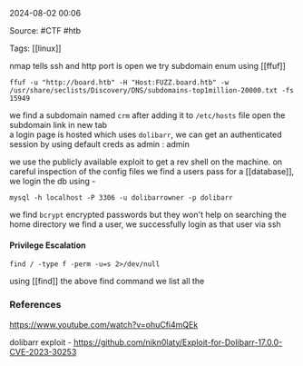 
2024-08-02 00:06

Source: #CTF #htb 

Tags: [[linux]]

nmap tells ssh and http port is open
we try subdomain enum using [[ffuf]] 

```
ffuf -u "http://board.htb" -H "Host:FUZZ.board.htb" -w /usr/share/seclists/Discovery/DNS/subdomains-top1million-20000.txt -fs 15949
```

we find a subdomain named `crm` after adding it to `/etc/hosts` file open the subdomain link in new tab  
a login page is hosted which uses `dolibarr`, we can get an authenticated session by using default creds as admin : admin 

we use the publicly available exploit to get a rev shell on the machine.
on careful inspection of the config files we find a users pass for a [[database]], we login the db using -
```
mysql -h localhost -P 3306 -u dolibarrowner -p dolibarr
```
we find `bcrypt` encrypted passwords but they won't help
on searching the home directory we find a user, we successfully login as that user via ssh 
#### Privilege Escalation 

```
find / -type f -perm -u=s 2>/dev/null
```
using [[find]] the above find command we list all the 

### References
https://www.youtube.com/watch?v=ohuCfi4mQEk

dolibarr exploit - https://github.com/nikn0laty/Exploit-for-Dolibarr-17.0.0-CVE-2023-30253
